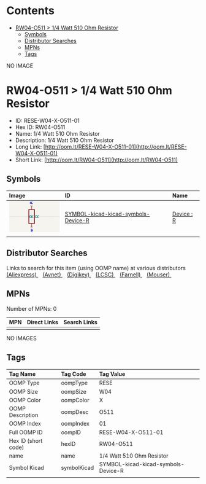 



Contents
========

* [RW04-O511 > 1/4 Watt 510 Ohm Resistor](#rw04-o511--14-watt-510-ohm-resistor)
	* [Symbols](#symbols)
	* [Distributor Searches](#distributor-searches)
	* [MPNs](#mpns)
	* [Tags](#tags)
  
NO IMAGE  
# RW04-O511 > 1/4 Watt 510 Ohm Resistor

- ID: RESE-W04-X-O511-01
- Hex ID: RW04-O511
- Name: 1/4 Watt 510 Ohm Resistor
- Description: 1/4 Watt 510 Ohm Resistor
- Long Link: [http://oom.lt/RESE-W04-X-O511-01](http://oom.lt/RESE-W04-X-O511-01)
- Short Link: [http://oom.lt/RW04-O511](http://oom.lt/RW04-O511)

## Symbols
  

|Image|ID|Name|
| :--- | :--- | :--- |
|[![](https://raw.githubusercontent.com/oomlout/oomlout_OOMP_eda_V2/main/SYMBOL/kicad/kicad-symbols/Device/R/image_140.png)](https://github.com/oomlout/oomlout_OOMP_eda_V2/tree/main/SYMBOL/kicad/kicad-symbols/Device/R/)|[SYMBOL-kicad-kicad-symbols-Device-R](https://github.com/oomlout/oomlout_OOMP_eda_V2/tree/main/SYMBOL/kicad/kicad-symbols/Device/R/)|[Device : R](https://github.com/oomlout/oomlout_OOMP_eda_V2/tree/main/SYMBOL/kicad/kicad-symbols/Device/R/)|
||||

## Distributor Searches
  
Links to search for this item (using OOMP name) at various distributors  
[(Aliexpress) ](https://www.aliexpress.com/wholesale?SearchText=11171/4+Watt+510+Ohm+Resistor)&nbsp;&nbsp;&nbsp;[(Avnet) ](https://www.avnet.com/shop/us/search/1/4+Watt+510+Ohm+Resistor)&nbsp;&nbsp;&nbsp;[(Digikey) ](https://www.digikey.co.uk/en/products/result?s=1/4+Watt+510+Ohm+Resistor)&nbsp;&nbsp;&nbsp;[(LCSC) ](https://www.lcsc.com/search?q=1/4+Watt+510+Ohm+Resistor)&nbsp;&nbsp;&nbsp;[(Farnell) ](https://uk.farnell.com/search?st=1/4+Watt+510+Ohm+Resistor)&nbsp;&nbsp;&nbsp;[(Mouser) ](https://www.mouser.com/c/?q=1/4+Watt+510+Ohm+Resistor)&nbsp;&nbsp;&nbsp;
## MPNs
  
Number of MPNs: 0  

|MPN|Direct Links|Search Links|
| :--- | :--- | :--- |
||||
  
NO IMAGES  
## Tags
  

|Tag Name|Tag Code|Tag Value|
| :--- | :--- | :--- |
|OOMP Type|oompType|RESE|
|OOMP Size|oompSize|W04|
|OOMP Color|oompColor|X|
|OOMP Description|oompDesc|O511|
|OOMP Index|oompIndex|01|
|Full OOMP ID|oompID|RESE-W04-X-O511-01|
|Hex ID (short code)|hexID|RW04-O511|
|name|name|1/4 Watt 510 Ohm Resistor|
|Symbol Kicad|symbolKicad|SYMBOL-kicad-kicad-symbols-Device-R|
||||
